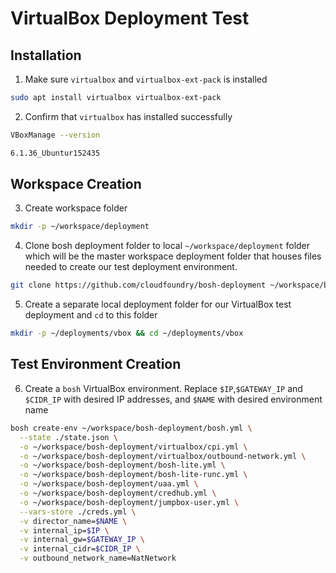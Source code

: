 # VirtualBox Deployment Test

## Installation

1. Make sure `virtualbox` and `virtualbox-ext-pack` is installed

```bash
sudo apt install virtualbox virtualbox-ext-pack
```

2. Confirm that `virtualbox` has installed successfully

```bash
VBoxManage --version

6.1.36_Ubuntur152435
```
## Workspace Creation
3. Create workspace folder

```bash
mkdir -p ~/workspace/deployment
```

4. Clone bosh deployment folder to local `~/workspace/deployment` folder which will be the master workspace deployment folder that houses files needed to create our test deployment environment.

```bash
git clone https://github.com/cloudfoundry/bosh-deployment ~/workspace/bosh-deployment
```

5. Create a separate local deployment folder for our VirtualBox test deployment and `cd` to this folder
```bash
mkdir -p ~/deployments/vbox && cd ~/deployments/vbox
```
## Test Environment Creation
6. Create a `bosh` VirtualBox environment. Replace `$IP`,`$GATEWAY_IP` and `$CIDR_IP` with desired IP addresses, and `$NAME` with desired environment name

```bash
bosh create-env ~/workspace/bosh-deployment/bosh.yml \
  --state ./state.json \
  -o ~/workspace/bosh-deployment/virtualbox/cpi.yml \
  -o ~/workspace/bosh-deployment/virtualbox/outbound-network.yml \
  -o ~/workspace/bosh-deployment/bosh-lite.yml \
  -o ~/workspace/bosh-deployment/bosh-lite-runc.yml \
  -o ~/workspace/bosh-deployment/uaa.yml \
  -o ~/workspace/bosh-deployment/credhub.yml \
  -o ~/workspace/bosh-deployment/jumpbox-user.yml \
  --vars-store ./creds.yml \
  -v director_name=$NAME \
  -v internal_ip=$IP \
  -v internal_gw=$GATEWAY_IP \
  -v internal_cidr=$CIDR_IP \
  -v outbound_network_name=NatNetwork
```
